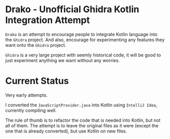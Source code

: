 # Drako - Unofficial Ghidra Kotlin Integration Attempt

`Drako` is an attempt to encourage people to integrate Kotlin language into the `Ghidra` project. And also, encourage for
experimenting any features they want onto the `Ghidra` project.

`Ghidra` is a very large project with seemly historical code, it will be good to just experiment anything we want without
any worries.

# Current Status

Very early attempts.

I converted the `JavaScriptProvider.java` into Kotlin using `IntelliJ Idea`, currently compiling well.

The rule of thumb is to refactor the code that is needed into Kotlin, but not all of them. The attempt is to leave the
original files as it were (except the one that is already converted), but use Kotlin on new files.
